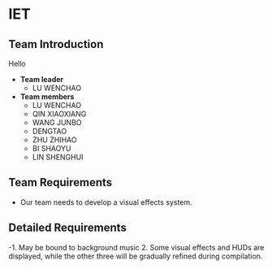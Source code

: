 # IET

## Team Introduction

Hello

- **Team leader**
  - LU WENCHAO
- **Team members**
  - LU WENCHAO
  - QIN XIAOXIANG
  - WANG JUNBO
  - DENGTAO
  - ZHU ZHIHAO
  - BI SHAOYU
  - LIN SHENGHUI

## Team Requirements

- Our team needs to develop a visual effects system.
## Detailed Requirements

-1. May be bound to background music
2. Some visual effects and HUDs are displayed, while the other three will be gradually refined during compilation.